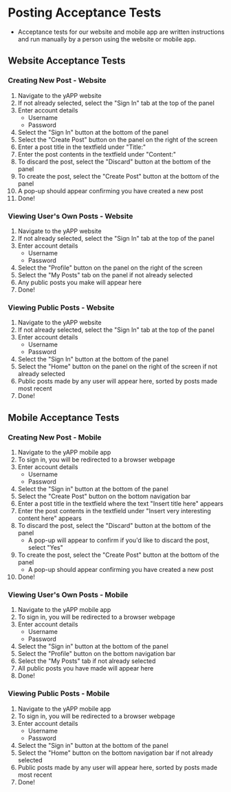# Posting Acceptance Tests
 - Acceptance tests for our website and mobile app are written instructions and run manually by a person using the website or mobile app.

 ## Website Acceptance Tests

 ### Creating New Post - Website
1. Navigate to the yAPP website
2. If not already selected, select the "Sign In" tab at the top of the panel
3. Enter account details
    - Username
    - Password
4. Select the "Sign In" button at the bottom of the panel
5. Select the "Create Post" button on the panel on the right of the screen
6. Enter a post title in the textfield under "Title:"
7. Enter the post contents in the textfield under "Content:"
8. To discard the post, select the "Discard" button at the bottom of the panel
9. To create the post, select the "Create Post" button at the bottom of the panel
10. A pop-up should appear confirming you have created a new post
11. Done!

 ### Viewing User's Own Posts - Website
1. Navigate to the yAPP website
2. If not already selected, select the "Sign In" tab at the top of the panel
3. Enter account details
    - Username
    - Password
4. Select the "Profile" button on the panel on the right of the screen
5. Select the "My Posts" tab on the panel if not already selected
6. Any public posts you make will appear here
7. Done!

 ### Viewing Public Posts - Website
1. Navigate to the yAPP website
2. If not already selected, select the "Sign In" tab at the top of the panel
3. Enter account details
    - Username
    - Password
4. Select the "Sign In" button at the bottom of the panel
5. Select the "Home" button on the panel on the right of the screen if not already selected
6. Public posts made by any user will appear here, sorted by posts made most recent
7. Done!

 ## Mobile Acceptance Tests

 ### Creating New Post - Mobile
1. Navigate to the yAPP mobile app
2. To sign in, you will be redirected to a browser webpage
3. Enter account details
    - Username
    - Password
4. Select the "Sign in" button at the bottom of the panel
5. Select the "Create Post" button on the bottom navigation bar
6. Enter a post title in the textfield where the text "Insert title here" appears
7. Enter the post contents in the textfield under "Insert very interesting content here" appears
8. To discard the post, select the "Discard" button at the bottom of the panel
    - A pop-up will appear to confirm if you'd like to discard the post, select "Yes"
9. To create the post, select the "Create Post" button at the bottom of the panel
    - A pop-up should appear confirming you have created a new post
10. Done!

 ### Viewing User's Own Posts - Mobile
1. Navigate to the yAPP mobile app
2. To sign in, you will be redirected to a browser webpage
3. Enter account details
    - Username
    - Password
4. Select the "Sign in" button at the bottom of the panel
5. Select the "Profile" button on the bottom navigation bar
6. Select the "My Posts" tab if not already selected
7. All public posts you have made will appear here
8. Done!
 
 ### Viewing Public Posts - Mobile
1. Navigate to the yAPP mobile app
2. To sign in, you will be redirected to a browser webpage
3. Enter account details
    - Username
    - Password
4. Select the "Sign in" button at the bottom of the panel
5. Select the "Home" button on the bottom navigation bar if not already selected
6. Public posts made by any user will appear here, sorted by posts made most recent
7. Done!
